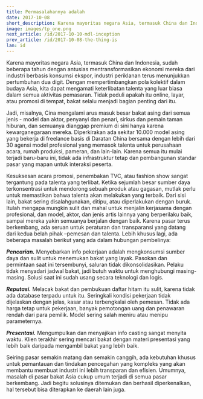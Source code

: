 ```yaml
---
title: Permasalahannya adalah
date: 2017-10-08
short_description: Karena mayoritas negara Asia, termasuk China dan Indonesia, sudah beberapa tahun dengan antusias
image: images/tp_one.png
next_article: /id/2017-10-10-mdl-inception
prev_article: /id/2017-10-08-the-thing-is
lan: id
---
```


Karena mayoritas negara Asia, termasuk China dan Indonesia, sudah beberapa tahun dengan antusias mentransformasikan ekonomi mereka dari industri berbasis konsumsi ekspor, industri periklanan terus menunjukkan pertumbuhan dua digit. Dengan mempertimbangkan pola kolektif dalam budaya Asia, kita dapat mengamati keterlibatan talenta yang luar biasa dalam semua aktivitas pemasaran. Tidak peduli apakah itu online, layar, atau promosi di tempat, bakat selalu menjadi bagian penting dari itu.

Jadi, misalnya, Cina mengalami arus masuk besar bakat asing dari semua jenis - model dan aktor, penyanyi dan penari, sirkus dan pemain taman hiburan, dan semuanya dianggap premium di sini hanya karena kewarganegaraan mereka. Diperkirakan ada sekitar 10.000 model asing yang bekerja di freelance basis di Daratan China bersama dengan lebih dari 30 agensi model profesional yang memasok talenta untuk perusahaan acara, rumah produksi, pameran, dan lain-lain. Karena semua itu mulai terjadi baru-baru ini, tidak ada infrastruktur tetap dan pembangunan standar pasar yang mapan untuk interaksi peserta.

Kesuksesan acara promosi, penembakan TVC, atau fashion show sangat tergantung pada talenta yang terlibat. Ketika sejumlah besar sumber daya terkonsentrasi untuk mendorong sebuah produk atau gagasan, mutlak perlu untuk memastikan bahwa talenta akan melakukan yang terbaik. Dari sisi lain, bakat sering disalahgunakan, ditipu, atau diperlakukan dengan buruk. Itulah mengapa mungkin sulit dan mahal untuk menjalin kerjasama dengan profesional, dan model, aktor, dan jenis artis lainnya yang berperilaku baik, sampai mereka yakin semuanya berjalan dengan baik. 
Karena pasar terus berkembang, ada seruan untuk peraturan dan transparansi yang datang dari kedua belah pihak –pemesan dan talenta. Lebih khusus lagi, ada beberapa masalah berikut yang ada dalam hubungan pembelinya:

***Pencarian.*** Menyebarkan info pekerjaan adalah mengkonsumsi sumber daya dan sulit untuk menemukan bakat yang layak. Pasokan dan permintaan saat ini tersembunyi, saluran tidak dikonsolidasikan. Pelaku tidak menyadari jadwal bakat, jadi butuh waktu untuk menghubungi masing-masing. Solusi saat ini sudah usang secara teknologi dan logis.

***Reputasi.*** Melacak bakat dan pembukuan daftar hitam itu sulit, karena tidak ada database terpadu untuk itu. Seringkali kondisi pekerjaan tidak dijelaskan dengan jelas, kasar atau terbengkalai oleh pemesan. Tidak ada harga tetap untuk pekerjaan, banyak pemotongan uang dan penawaran rendah dari para pemilik. Model sering salah meniru atau menipu parameternya.

***Presentasi.*** Mengumpulkan dan menyajikan info casting sangat menyita waktu. Klien terakhir sering mencari bakat dengan materi presentasi yang lebih baik daripada mengambil bakat yang lebih baik.

Seiring pasar semakin matang dan semakin canggih, ada kebutuhan khusus untuk pemantauan dan tindakan pencegahan yang kompleks yang akan membantu membuat industri ini lebih transparan dan efisien. Umumnya, masalah di pasar bakat Asia cukup umum terjadi di semua pasar berkembang. Jadi begitu solusinya ditemukan dan berhasil diperkenalkan, hal tersebut bisa diterapkan ke daerah lain juga.
